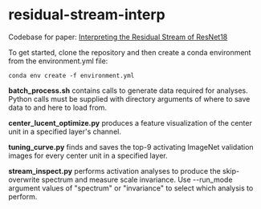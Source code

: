 # residual-stream-interp

Codebase for paper:  [Interpreting the Residual Stream of ResNet18](https://arxiv.org/abs/2407.05340)

To get started, clone the repository and then create a conda environment from the environment.yml file:

```
conda env create -f environment.yml
```


**batch_process.sh** contains calls to generate data required for analyses.  Python calls must be supplied with directory arguments of where to save data to and here to load from.

**center_lucent_optimize.py** produces a feature visualization of the center unit in a specified layer's channel.

**tuning_curve.py** finds and saves the top-9 activating ImageNet validation images for every center unit in a specified layer.

**stream_inspect.py** performs activation analyses to produce the skip-overwrite spectrum and measure scale invariance.  Use --run_mode argument values of  "spectrum" or "invariance" to select which analysis to perform.
